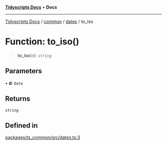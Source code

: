 [**Tidyscripts Docs**](../../../../../README.md) • **Docs**

***

[Tidyscripts Docs](../../../../../globals.md) / [common](../../../README.md) / [dates](../README.md) / to\_iso

# Function: to\_iso()

> **to\_iso**(`d`): `string`

## Parameters

• **d**: `Date`

## Returns

`string`

## Defined in

[packages/ts\_common/src/dates.ts:3](https://github.com/sheunaluko/tidyscripts/blob/master/packages/ts_common/src/dates.ts#L3)
